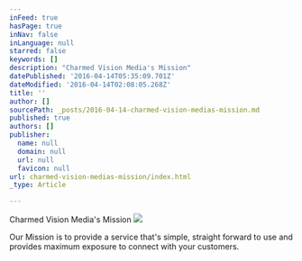 ```yaml
---
inFeed: true
hasPage: true
inNav: false
inLanguage: null
starred: false
keywords: []
description: "Charmed Vision Media's Mission"
datePublished: '2016-04-14T05:35:09.701Z'
dateModified: '2016-04-14T02:08:05.268Z'
title: ''
author: []
sourcePath: _posts/2016-04-14-charmed-vision-medias-mission.md
published: true
authors: []
publisher:
  name: null
  domain: null
  url: null
  favicon: null
url: charmed-vision-medias-mission/index.html
_type: Article

---
```

Charmed Vision Media's Mission
![](https://the-grid-user-content.s3-us-west-2.amazonaws.com/1c3589ed-2cb8-448b-beca-2a06409c82ac.jpg)

Our Mission is to provide a service that's simple, straight forward to use and provides maximum exposure to connect with your customers.